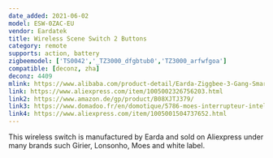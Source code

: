 ```yaml
---
date_added: 2021-06-02
model: ESW-0ZAC-EU
vendor: Eardatek
title: Wireless Scene Switch 2 Buttons
category: remote
supports: action, battery
zigbeemodel: ['TS0042','_TZ3000_dfgbtub0','TZ3000_arfwfgoa']
compatible: [deconz, zha]
deconz: 4409
mlink: https://www.alibaba.com/product-detail/Earda-Ziggbee-3-Gang-Smart-Wall_1600101179511.html
link: https://www.aliexpress.com/item/1005002326756203.html
link2: https://www.amazon.de/gp/product/B08XJTJ379/
link3: https://www.domadoo.fr/en/domotique/5786-moes-interrupteur-intelligent-sans-fil-zigbee-2-boutons.html
link4: https://www.aliexpress.com/item/1005001504737652.html
---
```

This wireless switch is manufactured by Earda and sold on Aliexpress under many brands such Girier, Lonsonho, Moes and white label. 
